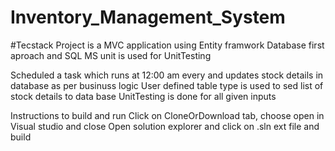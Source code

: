 # Inventory_Management_System

#Tecstack
Project is a MVC application using Entity framwork Database first aproach and SQL
MS unit is used for UnitTesting

Scheduled a task  which runs at 12:00 am every and updates stock details in database as per businuss logic
User defined table type is used to sed list of stock details to data base 
UnitTesting is done for all given inputs 

Instructions to build and run
Click on CloneOrDownload tab, choose open in Visual studio and close
Open solution explorer and click on .sln ext file and build
